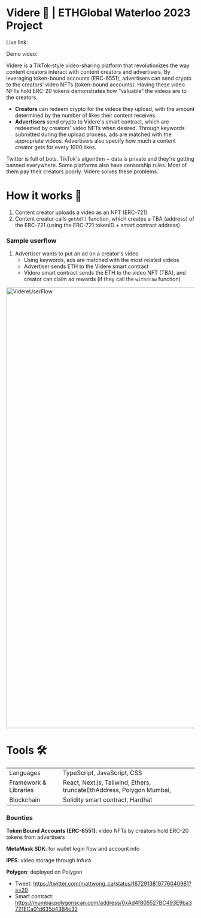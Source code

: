 # Videre 🎥 | ETHGlobal Waterloo 2023 Project
Live link: 

Demo video:

Videre is a TikTok-style video-sharing platform that revolutionizes the way content creators interact with content creators and advertisers. By leveraging token-bound accounts (ERC-6551), advertisers can send crypto to the creators’ video NFTs (token-bound accounts). Having these video NFTs hold ERC-20 tokens demonstrates how “valuable” the videos are to the creators.

- **Creators** can redeem crypto for the videos they upload, with the amount determined by the number of likes their content receives.
- **Advertisers** send crypto to Videre's smart contract, which are redeemed by creators' video NFTs when desired. Through keywords submitted during the upload process, ads are matched with the appropriate videos. Advertisers also specify how much a content creator gets for every 1000 likes.

Twitter is full of bots. TikTok's algorithm + data is private and they're getting banned everywhere. Some platforms also have censorship rules. Most of them pay their creators poorly. Videre solves these problems.


# How it works 🧠
1. Content creator uploads a video as an NFT (ERC-721)
2. Content creator calls `getAd()` function, which creates a TBA (address) of the ERC-721 (using the ERC-721 tokenID + smart contract address)

### Sample userflow
1. Advertiser wants to put an ad on a creator's video
    - Using keywords, ads are matched with the most related videos
    - Advertiser sends ETH to the Videre smart contract
    - Videre smart contract sends the ETH to the video NFT (TBA), and creator can claim ad rewards (if they call the `withdraw` function)
<img width="1176" alt="VidereUserFlow" src="https://github.com/RexanWONG/Videre/assets/66754344/1b7fb509-c79d-43a7-b0bb-9998938f82cd">

# Tools 🛠️
<table>
    <tr>
        <td> Languages </td>
        <td> TypeScript, JavaScript, CSS </td>
    </tr>
    <tr>
        <td> Framework & Libraries </td>
        <td> React, Next.js, Tailwind, Ethers, truncateEthAddress, Polygon Mumbai, </td>
    </tr>
        <tr>
        <td> Blockchain </td>
        <td> Solidity smart contract, Hardhat</td>
    </tr>
</table>

### Bounties
 
**Token Bound Accounts (ERC-6551)**: video NFTs by creators hold ERC-20 tokens from advertisers

**MetaMask SDK**: for wallet login flow and account info

**IPFS**: video storage through Infura

**Polygon**: deployed on Polygon
- Tweet: https://twitter.com/mattwong_ca/status/1672913819776040961?s=20
- Smart contract: https://mumbai.polygonscan.com/address/0xAd4f805527BC493E9ba3721ECa01d635d43B4c32
